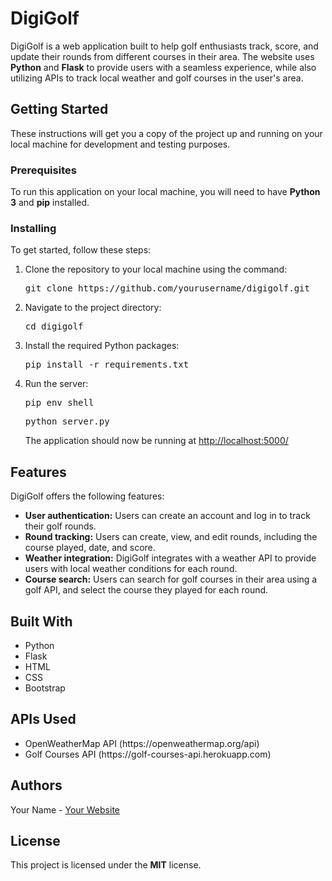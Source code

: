 <h1>DigiGolf</h1>
<p>DigiGolf is a web application built to help golf enthusiasts track, score, and update their rounds from different courses in their area. The website uses <strong>Python</strong> and <strong>Flask</strong> to provide users with a seamless experience, while also utilizing APIs to track local weather and golf courses in the user's area.</p>
<h2>Getting Started</h2>
<p>These instructions will get you a copy of the project up and running on your local machine for development and testing purposes.</p>
<h3>Prerequisites</h3>
<p>To run this application on your local machine, you will need to have <strong>Python 3</strong> and <strong>pip</strong> installed.</p>
<h3>Installing</h3>
<p>To get started, follow these steps:</p>
<ol>
<li>Clone the repository to your local machine using the command:</li>
<pre>
git clone https://github.com/yourusername/digigolf.git
</pre>
<li>Navigate to the project directory:</li>
<pre>
cd digigolf
</pre>
<li>Install the required Python packages:</li>
<pre>
pip install -r requirements.txt
</pre>
<li>Run the server:</li>
<pre>
pip env shell
</pre>
<pre>
python server.py
</pre>
<p>The application should now be running at <a href="http://localhost:5000/">http://localhost:5000/</a></p>
</ol>
<h2>Features</h2>
<p>DigiGolf offers the following features:</p>
<ul>
<li><strong>User authentication:</strong> Users can create an account and log in to track their golf rounds.</li>
<li><strong>Round tracking:</strong> Users can create, view, and edit rounds, including the course played, date, and score.</li>
<li><strong>Weather integration:</strong> DigiGolf integrates with a weather API to provide users with local weather conditions for each round.</li>
<li><strong>Course search:</strong> Users can search for golf courses in their area using a golf API, and select the course they played for each round.</li>
</ul>
<h2>Built With</h2>
<ul>
<li>Python</li>
<li>Flask</li>
<li>HTML</li>
<li>CSS</li>
<li>Bootstrap</li>
</ul>
<h2>APIs Used</h2>
<ul>
<li>OpenWeatherMap API (https://openweathermap.org/api)</li>
<li>Golf Courses API (https://golf-courses-api.herokuapp.com)</li>
</ul>
<h2>Authors</h2>
<p>Your Name - <a href="https://www.yourwebsite.com/">Your Website</a></p>
<h2>License</h2>
<p>This project is licensed under the <strong>MIT</strong> license.</p>
